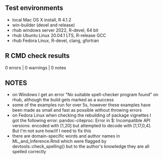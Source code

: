 
## Test environments
* local Mac OS X install, R 4.1.2
* win-builder (devel and release)
* rhub windows server 2022, R-devel, 64 bit
* rhub Ubuntu Linux 20.04.1 LTS, R-release GCC
* rhub Fedora Linux, R-devel, clang, gfortran

## R CMD check results

0 errors | 0 warnings | 0 notes

## NOTES

* on Windows I get an error "No suitable spell-checker program found" on rhub, although the build gets marked as a success
* some of the examples run for over 5s, however these examples have been made as small and fast as possible without throwing errors
* on Fedora Linux when checking the rebuilding of package vignettes I got the following error: pandoc-citeproc: Error in $: Incompatible API versions: encoded with [1,20] but attempted to decode with [1,17,0,4]. But I'm not sure how/if I need to fix this
* there are domain-specific words and author names in ML_and_Inference.Rmd which were flagged by devtools::check_spelling() but to the author's knowledge they are all spelled correctly


